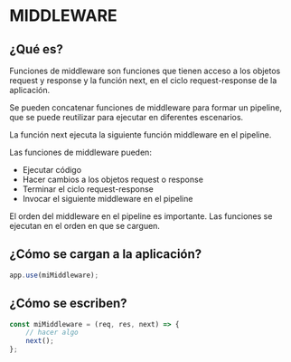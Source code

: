
# MIDDLEWARE

## ¿Qué es?
Funciones de middleware son funciones que tienen acceso a los objetos request y response y la función next,
en el ciclo request-response de la aplicación.

Se pueden concatenar funciones de middleware para formar un pipeline, que se puede reutilizar para
ejecutar en diferentes escenarios.

La función next ejecuta la siguiente función middleware en el pipeline.

Las funciones de middleware pueden:
* Ejecutar código
* Hacer cambios a los objetos request o response
* Terminar el ciclo request-response
* Invocar el siguiente middleware en el pipeline

El orden del middleware en el pipeline es importante. Las funciones se ejecutan en el orden en que se carguen.

## ¿Cómo se cargan a la aplicación?
```typescript
app.use(miMiddleware);
```

## ¿Cómo se escriben?
```typescript
const miMiddleware = (req, res, next) => {
    // hacer algo
    next();
};
```





